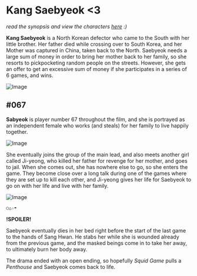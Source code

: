 # **Kang Saebyeok <3**

_read the synopsis and view the characters [here](https://en.wikipedia.org/wiki/Squid_Game) :)_

**Kang Saebyeok** is a North Korean defector who came to the South with her little brother. Her father died while crossing over to South Korea, and her Mother was captured in China, taken back to the North. Saebyeok needs a large sum of money in order to bring her mother back to her family, so she resorts to pickpocketing random people on the streets. However, she gets an offer to get an excessive sum of money if she participates in a series of 6 games, and wins.

![Image](https://www.bestmoviesonnetflixrightnow.com/wp-content/uploads/2021/09/242226098_463463904774453_6697836953072630999_n.jpg)

## **#067**

**Sabyeok** is player number 67 throughout the film, and she is portrayed as an independent female who works (and steals) for her family to live happily together. 

![Image](https://i.ytimg.com/vi/S2hAI6y-eIw/maxresdefault.jpg)

She eventually joins the group of the main lead, and also meets another girl called Ji-yeong, who killed her father for revenge for her mother, and goes to jail. When she comes out, she has nowhere else to go, so she enters the game. They become close over a long talk during one of the games where they are set up to kill each other, and Ji-yeong gives her life for Saebyeok to go on with her life and live with her family.

![Image](https://encrypted-tbn0.gstatic.com/images?q=tbn:ANd9GcTKeSHHRCJH1Q9X6g3aq-_TikLumG1ZP4eUTA&usqp=CAU)


```markdown
○△☆☂
```

**!SPOILER!**

Saebyeok eventually dies in her bed right before the start of the last game to the hands of Sang Hwan. He stabs her while she is wounded already from the previous game, and the masked beings come in to take her away, to ultimately burn her body away. 

The drama ended with an open ending, so hopefully _Squid Game_ pulls a _Penthouse_ and Saebyeok comes back to life.
